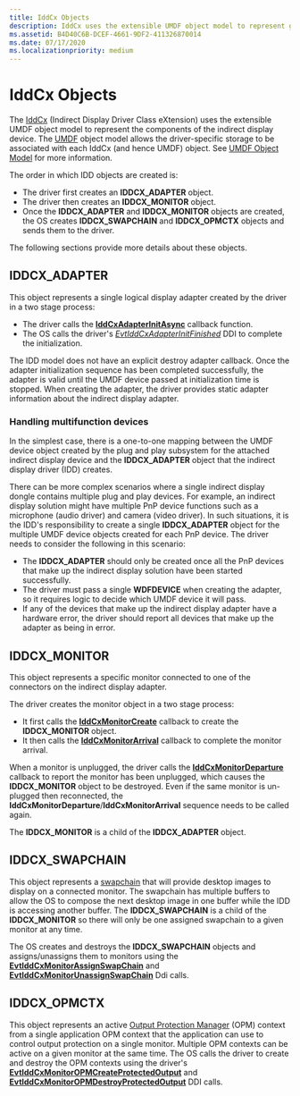 ```yaml
---
title: IddCx Objects
description: IddCx uses the extensible UMDF object model to represent graphics objects, they are covered in following sections.
ms.assetid: B4D40C6B-DCEF-4661-9DF2-411326870014
ms.date: 07/17/2020
ms.localizationpriority: medium
---
```


# IddCx Objects

The [IddCx](/windows-hardware/drivers/ddi/iddcx/) (Indirect Display Driver Class eXtension) uses the extensible UMDF object model to represent the components of the indirect display device. The [UMDF](/windows-hardware/drivers/wdf/getting-started-with-umdf-version-2) object model allows the driver-specific storage to be associated with each IddCx (and hence UMDF) object. See [UMDF Object Model](/windows-hardware/drivers/wdf/umdf-objects-and-interfaces) for more information.

The order in which IDD objects are created is:

* The driver first creates an **IDDCX_ADAPTER** object.
* The driver then creates an **IDDCX_MONITOR** object.
* Once the **IDDCX_ADAPTER** and **IDDCX_MONITOR** objects are created, the OS creates **IDDCX_SWAPCHAIN** and **IDDCX_OPMCTX** objects and sends them to the driver.

The following sections provide more details about these objects.

## IDDCX_ADAPTER

This object represents a single logical display adapter created by the driver in a two stage process:

* The driver calls the [**IddCxAdapterInitAsync**](https://docs.microsoft.com/windows-hardware/drivers/ddi/iddcx/nf-iddcx-iddcxadapterinitasync) callback function.
* The OS calls the driver's [*EvtIddCxAdapterInitFinished*](https://docs.microsoft.com/windows-hardware/drivers/ddi/iddcx/nc-iddcx-evt_idd_cx_adapter_init_finished) DDI to complete the initialization.

The IDD model does not have an explicit destroy adapter callback. Once the adapter initialization sequence has been completed successfully, the adapter is valid until the UMDF device passed at initialization time is stopped. When creating the adapter, the driver provides static adapter information about the indirect display adapter.

### Handling multifunction devices

In the simplest case, there is a one-to-one mapping between the UMDF device object created by the plug and play subsystem for the attached indirect display device and the **IDDCX_ADAPTER** object that the indirect display driver (IDD) creates.

There can be more complex scenarios where a single indirect display dongle contains multiple plug and play devices. For example, an indirect display solution might have multiple PnP device functions such as a microphone (audio driver) and camera (video driver). In such situations, it is the IDD's responsibility to create a single **IDDCX_ADAPTER** object for the multiple UMDF device objects created for each PnP device. The driver needs to consider the following in this scenario:

* The **IDDCX_ADAPTER** should only be created once all the PnP devices that make up the indirect display solution have been started successfully.
* The driver must pass a single **WDFDEVICE** when creating the adapter, so it requires logic to decide which UMDF device it will pass.
* If any of the devices that make up the indirect display adapter have a hardware error, the driver should report all devices that make up the adapter as being in error.

## IDDCX_MONITOR

This object represents a specific monitor connected to one of the connectors on the indirect display adapter.

The driver creates the monitor object in a two stage process:

* It first calls the [**IddCxMonitorCreate**](https://docs.microsoft.com/windows-hardware/drivers/ddi/iddcx/nf-iddcx-iddcxmonitorcreate) callback to create the **IDDCX_MONITOR** object.
* It then calls the [**IddCxMonitorArrival**](https://docs.microsoft.com/windows-hardware/drivers/ddi/iddcx/nf-iddcx-iddcxmonitorarrival) callback to complete the monitor arrival.

When a monitor is unplugged, the driver calls the [**IddCxMonitorDeparture**](https://docs.microsoft.com/windows-hardware/drivers/ddi/iddcx/nf-iddcx-iddcxmonitordeparture) callback to report the monitor has been unplugged, which causes the **IDDCX_MONITOR** object to be destroyed. Even if the same monitor is un-plugged then reconnected, the **IddCxMonitorDeparture**/**IddCxMonitorArrival** sequence needs to be called again.

The **IDDCX_MONITOR** is a child of the **IDDCX_ADAPTER** object.

## IDDCX_SWAPCHAIN

This object represents a [swapchain](https://docs.microsoft.com/windows/win32/direct3d12/swap-chains) that will provide desktop images to display on a connected monitor. The swapchain has multiple buffers to allow the OS to compose the next desktop image in one buffer while the IDD is accessing another buffer. The **IDDCX_SWAPCHAIN** is a child of the **IDDCX_MONITOR** so there will only be one assigned swapchain to a given monitor at any time.

The OS creates and destroys the **IDDCX_SWAPCHAIN** objects and assigns/unassigns them to monitors using the [**EvtIddCxMonitorAssignSwapChain**](https://docs.microsoft.com/windows-hardware/drivers/ddi/iddcx/nc-iddcx-evt_idd_cx_monitor_assign_swapchain) and [**EvtIddCxMonitorUnassignSwapChain**](https://docs.microsoft.com/windows-hardware/drivers/ddi/iddcx/nc-iddcx-evt_idd_cx_monitor_unassign_swapchain) Ddi calls.

## IDDCX_OPMCTX

This object represents an active [Output Protection Manager](https://docs.microsoft.com/windows/win32/medfound/output-protection-manager) (OPM) context from a single application OPM context that the application can use to control output protection on a single monitor. Multiple OPM contexts can be active on a given monitor at the same time. The OS calls the driver to create and destroy the OPM contexts using the driver's [**EvtIddCxMonitorOPMCreateProtectedOutput**](https://docs.microsoft.com/windows-hardware/drivers/ddi/iddcx/nc-iddcx-evt_idd_cx_monitor_opm_create_protected_output) and [**EvtIddCxMonitorOPMDestroyProtectedOutput**](https://docs.microsoft.com/windows-hardware/drivers/ddi/iddcx/nc-iddcx-evt_idd_cx_monitor_opm_destroy_protected_output) DDI calls.
